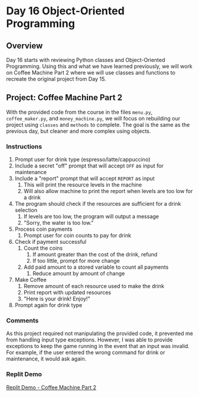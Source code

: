 # Day 16 Object-Oriented Programming

## Overview

Day 16 starts with reviewing Python classes and Object-Oriented Programming. Using this and what we have learned previously, we will work on Coffee Machine Part 2 where we will use classes and functions to recreate the original project from Day 15.

## Project: Coffee Machine Part 2

With the provided code from the course in the files `menu.py`, `coffee_maker.py`, and `money_machine.py`, we will focus on rebuilding our project using `classes` and `methods` to complete. The goal is the same as the previous day, but cleaner and more complex using objects.

### Instructions

1. Prompt user for drink type (espresso/latte/cappuccino)
2. Include a secret "off" prompt that will accept `OFF` as input for maintenance
3. Include a "report" prompt that will accept `REPORT` as input
   1. This will print the resource levels in the machine
   2. Will also allow machine to print the report when levels are too low for a drink
4. The program should check if the resources are sufficient for a drink selection
   1. If levels are too low, the program will output a message
   2. "Sorry, the water is too low."
5. Process coin payments
   1. Prompt user for coin counts to pay for drink
6. Check if payment successful
   1. Count the coins
      1. If amount greater than the cost of the drink, refund
      2. If too little, prompt for more change
   2. Add paid amount to a stored variable to count all payments
      1. Reduce amount by amount of change
7. Make Coffee
   1. Remove amount of each resource used to make the drink
   2. Print report with updated resources
   3. "Here is your drink! Enjoy!"
8. Prompt again for drink type

### Comments

As this project required not manipulating the provided code, it prevented me from handling input type exceptions. However, I was able to provide exceptions to keep the game running in the event that an input was invalid. For example, if the user entered the wrong command for drink or maintenance, it would ask again.

### Replit Demo

[Replit Demo - Coffee Machine Part 2](https://replit.com/@EoghyUnscripted/Coffee-Machine-Part-2)